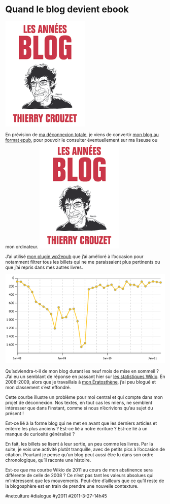 # Quand le blog devient ebook

![](_i/ablog.png)

En prévision de [ma déconnexion totale](je-ferme-mon-blog.md), je viens de convertir [mon blog au format epub](../../books/les-annees-blog.md), pour pouvoir le consulter éventuellement sur ma liseuse ou mon ordinateur.
![](_i/ablog.png)

J’ai utilisé [mon plugin wp2epub](../../page/wp2epub) que j’ai amélioré à l’occasion pour notamment filtrer tous les billets qui ne me paraissaient plus pertinents ou que j’ai repris dans mes autres livres.

![](_i/wikio.png)

Qu’adviendra-t-il de mon blog durant les neuf mois de mise en sommeil ? J’ai eu un semblant de réponse en passant hier sur [les statistiques Wikio](http://labs.wikio.net/fr/source?url=blog.tcrouzet.com). En 2008-2009, alors que je travaillais à [mon Ératosthène](http://ihl.tcrouzet.com/), j’ai peu blogué et mon classement s’est effondré.

Cette courbe illustre un problème pour moi central et qui compte dans mon projet de déconnexion. Nos textes, en tout cas les miens, ne semblent intéresser que dans l’instant, comme si nous n’écrivions qu’au sujet du présent !

Est-ce lié à la forme blog qui ne met en avant que les derniers articles et enterre les plus anciens ? Est-ce lié à notre écriture ? Est-ce lié à un manque de curiosité généralisé ?

En fait, les billets se lisent à leur sortie, un peu comme les livres. Par la suite, je vois une activité plutôt tranquille, avec de petits pics à l’occasion de citation. Pourtant je pense qu’un blog peut aussi être lu dans son ordre chronologique, qu’il raconte une histoire.

Est-ce que ma courbe Wikio de 2011 au cours de mon abstinence sera différente de celle de 2008 ? Ce n’est pas tant les valeurs absolues qui m’intéressent que les mouvements. Peut-être d’ailleurs que ce qu’il reste de la blogosphère est en train de prendre une nouvelle contexture.

#netculture #dialogue #y2011 #2011-3-27-14h45
